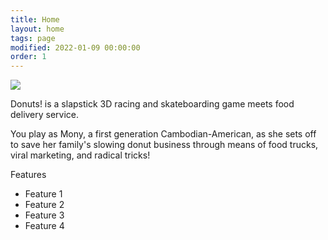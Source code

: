 ```yaml
---
title: Home
layout: home
tags: page
modified: 2022-01-09 00:00:00
order: 1
---
```

<div class = "">
<div class = "flex justify-center"><img class="mb-12 h-[512px]" src = "/images/Promotion/Donuts_Logo_Tian.png"></div>
<p class="title mb-12 text-center sm:text-left">
Donuts! is a slapstick 3D racing and skateboarding game meets food delivery service.
</p>
<div class="text-xl md:text-2xl">
	<p class = "mb-8">You play as Mony, a first generation Cambodian-American, as she sets off to save her family's slowing donut business through means of food trucks, viral marketing, and radical tricks!</p>
</div>

<p class="title mb-12 text-center sm:text-left">
Features
</p>
<div class="text-xl md:text-2xl">
	<ul class = "list-disc ml-4">
        <li>Feature 1</li>
        <li>Feature 2</li>
        <li>Feature 3</li>
        <li>Feature 4</li>
    </ul>
</div>

</div>